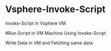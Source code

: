 # Vsphere-Invoke-Script #
Invoke-Script in Vsphere VM

#Run Script in VM Machine Using Invoke-Script

Write Data in VM and Fetching same data

